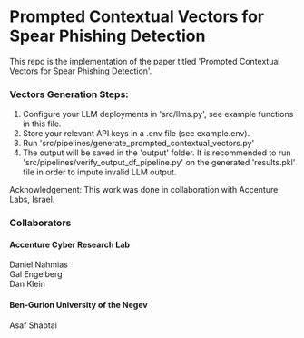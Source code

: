 # Prompted Contextual Vectors for Spear Phishing Detection
This repo is the implementation of the paper titled 'Prompted Contextual Vectors for Spear Phishing Detection'.
### Vectors Generation Steps:
1. Configure your LLM deployments in 'src/llms.py', see example functions in this file.
2. Store your relevant API keys in a .env file (see example.env).
3. Run 'src/pipelines/generate_prompted_contextual_vectors.py'
4. The output will be saved in the 'output' folder. 
It is recommended to run 'src/pipelines/verify_output_df_pipeline.py' on the generated 'results.pkl' file in order to impute invalid LLM output.

Acknowledgement: This work was done in collaboration with Accenture Labs, Israel.

### Collaborators
#### Accenture Cyber Research Lab
Daniel Nahmias  
Gal Engelberg  
Dan Klein  

#### Ben-Gurion University of the Negev
Asaf Shabtai
